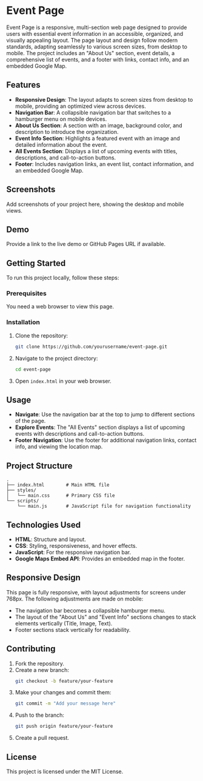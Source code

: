 
# Event Page

Event Page is a responsive, multi-section web page designed to provide users with essential event information in an accessible, organized, and visually appealing layout. The page layout and design follow modern standards, adapting seamlessly to various screen sizes, from desktop to mobile. The project includes an "About Us" section, event details, a comprehensive list of events, and a footer with links, contact info, and an embedded Google Map.

## Features

- **Responsive Design**: The layout adapts to screen sizes from desktop to mobile, providing an optimized view across devices.
- **Navigation Bar**: A collapsible navigation bar that switches to a hamburger menu on mobile devices.
- **About Us Section**: A section with an image, background color, and description to introduce the organization.
- **Event Info Section**: Highlights a featured event with an image and detailed information about the event.
- **All Events Section**: Displays a list of upcoming events with titles, descriptions, and call-to-action buttons.
- **Footer**: Includes navigation links, an event list, contact information, and an embedded Google Map.

## Screenshots

Add screenshots of your project here, showing the desktop and mobile views.

## Demo

Provide a link to the live demo or GitHub Pages URL if available.

## Getting Started

To run this project locally, follow these steps:

### Prerequisites

You need a web browser to view this page.

### Installation

1. Clone the repository:
    ```bash
    git clone https://github.com/yourusername/event-page.git
    ```

2. Navigate to the project directory:
    ```bash
    cd event-page
    ```

3. Open `index.html` in your web browser.

## Usage

- **Navigate**: Use the navigation bar at the top to jump to different sections of the page.
- **Explore Events**: The "All Events" section displays a list of upcoming events with descriptions and call-to-action buttons.
- **Footer Navigation**: Use the footer for additional navigation links, contact info, and viewing the location map.

## Project Structure

```
.
├── index.html        # Main HTML file
├── styles/
│   └── main.css      # Primary CSS file
└── scripts/
    └── main.js       # JavaScript file for navigation functionality
```

## Technologies Used

- **HTML**: Structure and layout.
- **CSS**: Styling, responsiveness, and hover effects.
- **JavaScript**: For the responsive navigation bar.
- **Google Maps Embed API**: Provides an embedded map in the footer.

## Responsive Design

This page is fully responsive, with layout adjustments for screens under 768px. The following adjustments are made on mobile:
- The navigation bar becomes a collapsible hamburger menu.
- The layout of the "About Us" and "Event Info" sections changes to stack elements vertically (Title, Image, Text).
- Footer sections stack vertically for readability.

## Contributing

1. Fork the repository.
2. Create a new branch:
    ```bash
    git checkout -b feature/your-feature
    ```
3. Make your changes and commit them:
    ```bash
    git commit -m "Add your message here"
    ```
4. Push to the branch:
    ```bash
    git push origin feature/your-feature
    ```
5. Create a pull request.

## License

This project is licensed under the MIT License.
